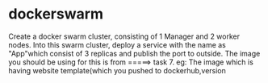 # dockerswarm
Create a docker swarm cluster, consisting of 1 Manager and 2 worker nodes. Into this swarm cluster, deploy a service with the name as "App"which consist of 3 replicas and publish the port to outside. The image you should be using for this is from =====> task 7. eg: The image which is having website template(which you pushed to dockerhub,version 
